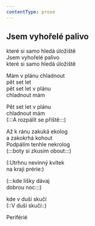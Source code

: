 ```yaml
---
contentType: prose
---
```


<section>

## Jsem vyhořelé palivo

které si samo hledá úložiště  
Jsem vyhořelé palivo  
které si samo hledá úložiště

Mám v plánu chladnout  
pět set let  
pět set let v plánu  
chladnout mám

Pět set let v plánu  
chladnout mám  
(:::A rozpálit se příště:::)

Až k ránu zakuká ekolog  
a zakokrhá kohout  
Podpálím tenhle nekrolog  
(:::boty si zkusím obout:::)

(:Utrhnu nevinný kvítek  
na kraji prérie:)

(:::kde lišky dávaj  
dobrou noc:::)

kde v duši skučí  
(::V duši skučí::)

Periférié

</section>
